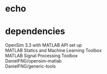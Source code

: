 # echo

# dependencies  
OpenSim 3.3 with MATLAB API set up   
MATLAB Statics and Machine Learning Toolbox  
MATLAB Signal Processing Toolbox  
DanielFNG/opensim-matlab  
DanielFNG/generic-tools  
